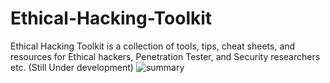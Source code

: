 # Ethical-Hacking-Toolkit
Ethical Hacking Toolkit is a collection of tools, tips, cheat sheets, and resources for Ethical hackers, Penetration Tester, and Security researchers etc. (Still Under development)
![summary](https://github.com/abdullah-baghuth/Ethical-Hacking-Toolkit/blob/main/Summary.gif)
